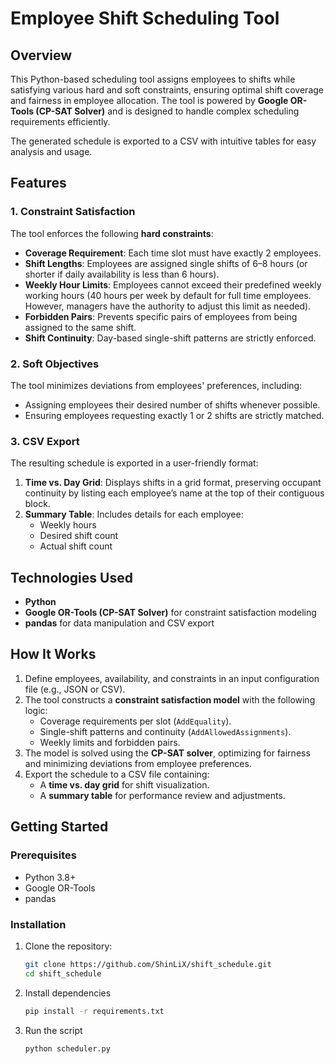 # **Employee Shift Scheduling Tool**

## **Overview**
This Python-based scheduling tool assigns employees to shifts while satisfying various hard and soft constraints, ensuring optimal shift coverage and fairness in employee allocation. The tool is powered by **Google OR-Tools (CP-SAT Solver)** and is designed to handle complex scheduling requirements efficiently. 

The generated schedule is exported to a CSV with intuitive tables for easy analysis and usage.



## **Features**

### **1. Constraint Satisfaction**
The tool enforces the following **hard constraints**:
- **Coverage Requirement**: Each time slot must have exactly 2 employees.
- **Shift Lengths**: Employees are assigned single shifts of 6–8 hours (or shorter if daily availability is less than 6 hours).
- **Weekly Hour Limits**: Employees cannot exceed their predefined weekly working hours (40 hours per week by default for full time employees. However, managers have the authority to adjust this limit as needed).
- **Forbidden Pairs**: Prevents specific pairs of employees from being assigned to the same shift.
- **Shift Continuity**: Day-based single-shift patterns are strictly enforced.

### **2. Soft Objectives**
The tool minimizes deviations from employees' preferences, including:
- Assigning employees their desired number of shifts whenever possible.
- Ensuring employees requesting exactly 1 or 2 shifts are strictly matched.

### **3. CSV Export**
The resulting schedule is exported in a user-friendly format:
1. **Time vs. Day Grid**: Displays shifts in a grid format, preserving occupant continuity by listing each employee’s name at the top of their contiguous block.
2. **Summary Table**: Includes details for each employee:
   - Weekly hours
   - Desired shift count
   - Actual shift count



## **Technologies Used**
- **Python**
- **Google OR-Tools (CP-SAT Solver)** for constraint satisfaction modeling
- **pandas** for data manipulation and CSV export



## **How It Works**
1. Define employees, availability, and constraints in an input configuration file (e.g., JSON or CSV).
2. The tool constructs a **constraint satisfaction model** with the following logic:
   - Coverage requirements per slot (`AddEquality`).
   - Single-shift patterns and continuity (`AddAllowedAssignments`).
   - Weekly limits and forbidden pairs.
3. The model is solved using the **CP-SAT solver**, optimizing for fairness and minimizing deviations from employee preferences.
4. Export the schedule to a CSV file containing:
   - A **time vs. day grid** for shift visualization.
   - A **summary table** for performance review and adjustments.



## **Getting Started**

### **Prerequisites**
- Python 3.8+
- Google OR-Tools
- pandas

### **Installation**
1. Clone the repository:
   ```bash
   git clone https://github.com/ShinLiX/shift_schedule.git
   cd shift_schedule
2. Install dependencies
    ```bash
    pip install -r requirements.txt
3. Run the script
    ```bash
    python scheduler.py